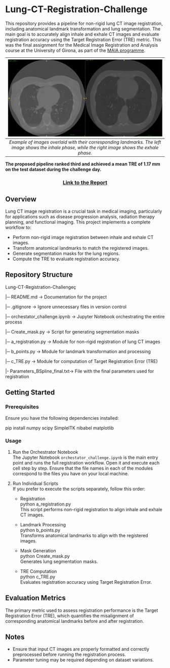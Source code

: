 # Lung-CT-Registration-Challenge

This repository provides a pipeline for non-rigid lung CT image registration, including anatomical landmark transformation and lung segmentation. The main goal is to accurately align inhale and exhale CT images and evaluate registration accuracy using the Target Registration Error (TRE) metric. This was the final assignment for the Medical Image Registration and Analysis course at the University of Girona, as part of the [MAIA programme](https://maiamaster.udg.edu/).

|![img](Figures/ex_in.png)|
| :--: | 
| *Example of images overlaid with their corresponding landmarks. The left image shows the inhale phase, while the right image shows the exhale phase.* |

**The proposed pipeline ranked third and achieved a mean TRE of 1.17 mm on the test dataset during the challenge day.**
<center> <h3> <a href=MIRA_Final_Report.pdf>Link to the Report </a></h3></center>

## Overview

Lung CT image registration is a crucial task in medical imaging, particularly for applications such as disease progression analysis, radiation therapy planning, and functional imaging. This project implements a complete workflow to:

- Perform non-rigid image registration between inhale and exhale CT images.
- Transform anatomical landmarks to match the registered images.
- Generate segmentation masks for the lung regions.
- Compute the TRE to evaluate registration accuracy.

## Repository Structure

Lung-CT-Registration-Challengeç

   |─ README.md                   -> Documentation for the project
   
   |─ .gitignore                  -> Ignore unnecessary files in version control
   
   |─ orchestator_challenge.ipynb -> Jupyter Notebook orchestrating the entire process
   
   |─ Create_mask.py              -> Script for generating segmentation masks
   
   |─ a_registration.py           -> Module for non-rigid registration of lung CT images
   
   |─ b_points.py                 -> Module for landmark transformation and processing
   
   |─ c_TRE.py                    -> Module for computation of Target Registration Error (TRE)

   |- Parameters_BSpline_final.txt-> File with the final parameters used for registration

## Getting Started

### Prerequisites

Ensure you have the following dependencies installed:

pip install numpy scipy SimpleITK nibabel matplotlib

### Usage

1. Run the Orchestrator Notebook  
   The Jupyter Notebook `orchestator_challenge.ipynb` is the main entry point and runs the full registration workflow. Open it and execute each cell step by step. Ensure that the file names in each of the modules correspond to the files you have on your local machine. 

2. Run Individual Scripts  
   If you prefer to execute the scripts separately, follow this order:

   - Registration  
     python a_registration.py  
     This script performs non-rigid registration to align inhale and exhale CT images.

   - Landmark Processing  
     python b_points.py  
     Transforms anatomical landmarks to align with the registered images.

   - Mask Generation  
     python Create_mask.py  
     Generates lung segmentation masks.

   - TRE Computation  
     python c_TRE.py  
     Evaluates registration accuracy using Target Registration Error.

## Evaluation Metrics

The primary metric used to assess registration performance is the Target Registration Error (TRE), which quantifies the misalignment of corresponding anatomical landmarks before and after registration.

## Notes

- Ensure that input CT images are properly formatted and correctly preprocessed before running the registration process.
- Parameter tuning may be required depending on dataset variations.

